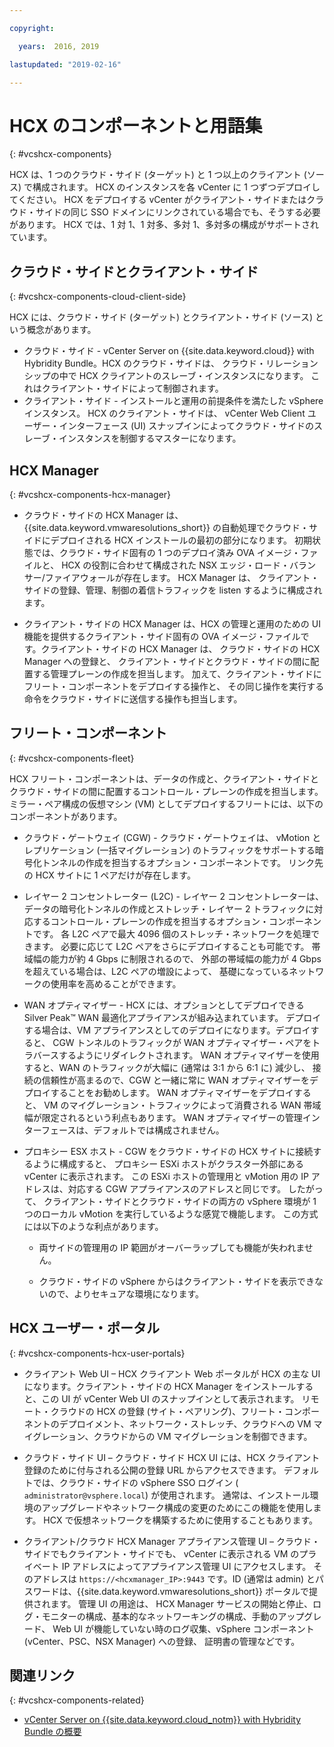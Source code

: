 ```yaml
---

copyright:

  years:  2016, 2019

lastupdated: "2019-02-16"

---
```


# HCX のコンポーネントと用語集
{: #vcshcx-components}

HCX は、1 つのクラウド・サイド (ターゲット) と 1 つ以上のクライアント (ソース) で構成されます。
HCX のインスタンスを各 vCenter に 1 つずつデプロイしてください。
HCX をデプロイする vCenter がクライアント・サイドまたはクラウド・サイドの同じ SSO ドメインにリンクされている場合でも、そうする必要があります。
HCX では、1 対 1、1 対多、多対 1、多対多の構成がサポートされています。


## クラウド・サイドとクライアント・サイド
{: #vcshcx-components-cloud-client-side}

HCX には、クラウド・サイド (ターゲット) とクライアント・サイド (ソース) という概念があります。
- クラウド・サイド - vCenter Server on 	{{site.data.keyword.cloud}} with Hybridity Bundle。HCX のクラウド・サイドは、
クラウド・リレーションシップの中で HCX クライアントのスレーブ・インスタンスになります。
これはクライアント・サイドによって制御されます。
- クライアント・サイド - インストールと運用の前提条件を満たした vSphere インスタンス。
HCX のクライアント・サイドは、
vCenter Web Client ユーザー・インターフェース (UI) スナップインによってクラウド・サイドのスレーブ・インスタンスを制御するマスターになります。


## HCX Manager
{: #vcshcx-components-hcx-manager}

- クラウド・サイドの HCX Manager は、
{{site.data.keyword.vmwaresolutions_short}} の自動処理でクラウド・サイドにデプロイされる HCX インストールの最初の部分になります。
初期状態では、クラウド・サイド固有の 1 つのデプロイ済み OVA イメージ・ファイルと、
HCX の役割に合わせて構成された NSX エッジ・ロード・バランサー/ファイアウォールが存在します。
HCX Manager は、
クライアント・サイドの登録、管理、制御の着信トラフィックを listen するように構成されます。

- クライアント・サイドの HCX Manager は、HCX の管理と運用のための UI 機能を提供するクライアント・サイド固有の OVA イメージ・ファイルです。クライアント・サイドの HCX Manager は、
クラウド・サイドの HCX Manager への登録と、
クライアント・サイドとクラウド・サイドの間に配置する管理プレーンの作成を担当します。
加えて、クライアント・サイドにフリート・コンポーネントをデプロイする操作と、
その同じ操作を実行する命令をクラウド・サイドに送信する操作も担当します。


## フリート・コンポーネント
{: #vcshcx-components-fleet}

HCX フリート・コンポーネントは、データの作成と、クライアント・サイドとクラウド・サイドの間に配置するコントロール・プレーンの作成を担当します。
ミラー・ペア構成の仮想マシン (VM) としてデプロイするフリートには、以下のコンポーネントがあります。


- クラウド・ゲートウェイ (CGW) - クラウド・ゲートウェイは、
vMotion とレプリケーション (一括マイグレーション) のトラフィックをサポートする暗号化トンネルの作成を担当するオプション・コンポーネントです。
リンク先の HCX サイトに 1 ペアだけが存在します。

- レイヤー 2 コンセントレーター (L2C) - レイヤー 2 コンセントレーターは、
データの暗号化トンネルの作成とストレッチ・レイヤー 2 トラフィックに対応するコントロール・プレーンの作成を担当するオプション・コンポーネントです。
各 L2C ペアで最大 4096 個のストレッチ・ネットワークを処理できます。
必要に応じて L2C ペアをさらにデプロイすることも可能です。
帯域幅の能力が約 4 Gbps に制限されるので、
外部の帯域幅の能力が 4 Gbps を超えている場合は、L2C ペアの増設によって、
基礎になっているネットワークの使用率を高めることができます。

- WAN オプティマイザー - HCX には、オプションとしてデプロイできる Silver Peak™ WAN 最適化アプライアンスが組み込まれています。
デプロイする場合は、VM アプライアンスとしてのデプロイになります。デプロイすると、
CGW トンネルのトラフィックが WAN オプティマイザー・ペアをトラバースするようにリダイレクトされます。
WAN オプティマイザーを使用すると、WAN のトラフィックが大幅に (通常は 3:1 から 6:1 に) 減少し、
接続の信頼性が高まるので、CGW と一緒に常に WAN オプティマイザーをデプロイすることをお勧めします。
WAN オプティマイザーをデプロイすると、
VM のマイグレーション・トラフィックによって消費される WAN 帯域幅が限定されるという利点もあります。
WAN オプティマイザーの管理インターフェースは、デフォルトでは構成されません。

- プロキシー ESX ホスト - CGW をクラウド・サイドの HCX サイトに接続するように構成すると、
プロキシー ESXi ホストがクラスター外部にある vCenter に表示されます。
この ESXi ホストの管理用と vMotion 用の IP アドレスは、対応する CGW アプライアンスのアドレスと同じです。
したがって、
クライアント・サイドとクラウド・サイドの両方の vSphere 環境が 1 つのローカル vMotion を実行しているような感覚で機能します。
この方式には以下のような利点があります。
    - 両サイドの管理用の IP 範囲がオーバーラップしても機能が失われません。

    - クラウド・サイドの vSphere からはクライアント・サイドを表示できないので、よりセキュアな環境になります。

## HCX ユーザー・ポータル
{: #vcshcx-components-hcx-user-portals}

- クライアント Web UI – HCX クライアント Web ポータルが HCX の主な UI になります。クライアント・サイドの HCX Manager をインストールすると、この UI が vCenter Web UI のスナップインとして表示されます。
リモート・クラウドの HCX の登録 (サイト・ペアリング)、フリート・コンポーネントのデプロイメント、ネットワーク・ストレッチ、クラウドへの VM マイグレーション、クラウドからの VM マイグレーションを制御できます。


- クラウド・サイド UI – クラウド・サイド HCX UI には、HCX クライアント登録のために付与される公開の登録 URL からアクセスできます。
デフォルトでは、クラウド・サイドの vSphere SSO ログイン (` administrator@vsphere.local`) が使用されます。
通常は、インストール環境のアップグレードやネットワーク構成の変更のためにこの機能を使用します。
HCX で仮想ネットワークを構築するために使用することもあります。


- クライアント/クラウド HCX Manager アプライアンス管理 UI – クラウド・サイドでもクライアント・サイドでも、
vCenter に表示される VM のプライベート IP アドレスによってアプライアンス管理 UI にアクセスします。
そのアドレスは `https://<hcxmanager_IP>:9443` です。ID (通常は admin) とパスワードは、{{site.data.keyword.vmwaresolutions_short}} ポータルで提供されます。
管理 UI の用途は、
HCX Manager サービスの開始と停止、ログ・モニターの構成、基本的なネットワーキングの構成、手動のアップグレード、
Web UI が機能していない時のログ収集、vSphere コンポーネント (vCenter、PSC、NSX Manager) への登録、
証明書の管理などです。


## 関連リンク
{: #vcshcx-components-related}

* [vCenter Server on {{site.data.keyword.cloud_notm}} with Hybridity Bundle の概要](/docs/services/vmwaresolutions/archiref/vcs/vcs-hybridity-intro.html)   
